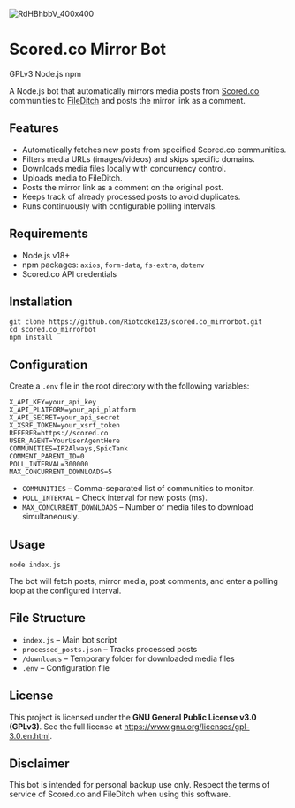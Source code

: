 ![RdHBhbbV_400x400](https://github.com/user-attachments/assets/3bae1e58-3381-4e42-805d-f64a6d198ddc)

  <h1><i class="fas fa-camera icon"></i>Scored.co Mirror Bot</h1>

  <p>
    <span class="badge badge-license">GPLv3</span>
    <span class="badge badge-node">Node.js</span>
    <span class="badge badge-npm">npm</span>
  </p>

  <p>A Node.js bot that automatically mirrors media posts from <a href="https://scored.co" target="_blank">Scored.co</a> communities to <a href="https://fileditch.com" target="_blank">FileDitch</a> and posts the mirror link as a comment.</p>

  <section>
    <h2><i class="fas fa-star icon"></i>Features</h2>
    <ul>
      <li>Automatically fetches new posts from specified Scored.co communities.</li>
      <li>Filters media URLs (images/videos) and skips specific domains.</li>
      <li>Downloads media files locally with concurrency control.</li>
      <li>Uploads media to FileDitch.</li>
      <li>Posts the mirror link as a comment on the original post.</li>
      <li>Keeps track of already processed posts to avoid duplicates.</li>
      <li>Runs continuously with configurable polling intervals.</li>
    </ul>
  </section>

  <section>
    <h2><i class="fas fa-cogs icon"></i>Requirements</h2>
    <ul>
      <li>Node.js v18+</li>
      <li>npm packages: <code>axios</code>, <code>form-data</code>, <code>fs-extra</code>, <code>dotenv</code></li>
      <li>Scored.co API credentials</li>
    </ul>
  </section>

  <section>
    <h2><i class="fas fa-download icon"></i>Installation</h2>
    <pre><code>git clone https://github.com/Riotcoke123/scored.co_mirrorbot.git
cd scored.co_mirrorbot
npm install</code></pre>
  </section>

  <section>
    <h2><i class="fas fa-wrench icon"></i>Configuration</h2>
    <p>Create a <code>.env</code> file in the root directory with the following variables:</p>
    <pre><code>X_API_KEY=your_api_key
X_API_PLATFORM=your_api_platform
X_API_SECRET=your_api_secret
X_XSRF_TOKEN=your_xsrf_token
REFERER=https://scored.co
USER_AGENT=YourUserAgentHere
COMMUNITIES=IP2Always,SpicTank
COMMENT_PARENT_ID=0
POLL_INTERVAL=300000
MAX_CONCURRENT_DOWNLOADS=5</code></pre>
    <ul>
      <li><code>COMMUNITIES</code> – Comma-separated list of communities to monitor.</li>
      <li><code>POLL_INTERVAL</code> – Check interval for new posts (ms).</li>
      <li><code>MAX_CONCURRENT_DOWNLOADS</code> – Number of media files to download simultaneously.</li>
    </ul>
  </section>

  <section>
    <h2><i class="fas fa-play icon"></i>Usage</h2>
    <pre><code>node index.js</code></pre>
    <p>The bot will fetch posts, mirror media, post comments, and enter a polling loop at the configured interval.</p>
  </section>

  <section>
    <h2><i class="fas fa-folder icon"></i>File Structure</h2>
    <ul>
      <li><code>index.js</code> – Main bot script</li>
      <li><code>processed_posts.json</code> – Tracks processed posts</li>
      <li><code>/downloads</code> – Temporary folder for downloaded media files</li>
      <li><code>.env</code> – Configuration file</li>
    </ul>
  </section>

  <section>
    <h2><i class="fas fa-balance-scale icon"></i>License</h2>
    <p>This project is licensed under the <strong>GNU General Public License v3.0 (GPLv3)</strong>. See the full license at <a href="https://www.gnu.org/licenses/gpl-3.0.en.html" target="_blank">https://www.gnu.org/licenses/gpl-3.0.en.html</a>.</p>
  </section>

  <section>
    <h2><i class="fas fa-exclamation-triangle icon"></i>Disclaimer</h2>
    <p>This bot is intended for personal backup use only. Respect the terms of service of Scored.co and FileDitch when using this software.</p>
  </section>
</body>
</html>
